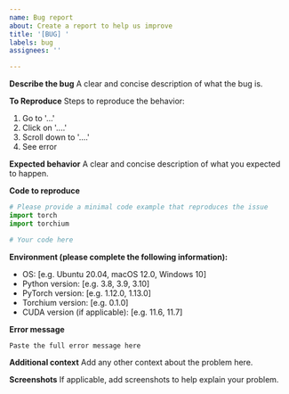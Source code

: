 ```yaml
---
name: Bug report
about: Create a report to help us improve
title: '[BUG] '
labels: bug
assignees: ''

---
```


**Describe the bug**
A clear and concise description of what the bug is.

**To Reproduce**
Steps to reproduce the behavior:
1. Go to '...'
2. Click on '....'
3. Scroll down to '....'
4. See error

**Expected behavior**
A clear and concise description of what you expected to happen.

**Code to reproduce**
```python
# Please provide a minimal code example that reproduces the issue
import torch
import torchium

# Your code here
```

**Environment (please complete the following information):**
 - OS: [e.g. Ubuntu 20.04, macOS 12.0, Windows 10]
 - Python version: [e.g. 3.8, 3.9, 3.10]
 - PyTorch version: [e.g. 1.12.0, 1.13.0]
 - Torchium version: [e.g. 0.1.0]
 - CUDA version (if applicable): [e.g. 11.6, 11.7]

**Error message**
```
Paste the full error message here
```

**Additional context**
Add any other context about the problem here.

**Screenshots**
If applicable, add screenshots to help explain your problem.
